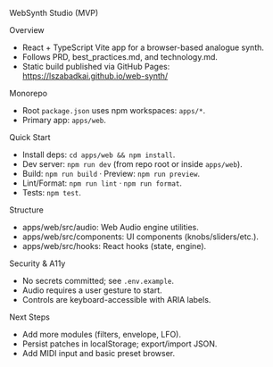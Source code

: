 WebSynth Studio (MVP)

Overview
- React + TypeScript Vite app for a browser-based analogue synth.
- Follows PRD, best_practices.md, and technology.md.
- Static build published via GitHub Pages: https://lszabadkai.github.io/web-synth/

Monorepo
- Root `package.json` uses npm workspaces: `apps/*`.
- Primary app: `apps/web`.

Quick Start
- Install deps: `cd apps/web && npm install`.
- Dev server: `npm run dev` (from repo root or inside `apps/web`).
- Build: `npm run build` · Preview: `npm run preview`.
- Lint/Format: `npm run lint` · `npm run format`.
- Tests: `npm test`.

Structure
- apps/web/src/audio: Web Audio engine utilities.
- apps/web/src/components: UI components (knobs/sliders/etc.).
- apps/web/src/hooks: React hooks (state, engine).

Security & A11y
- No secrets committed; see `.env.example`.
- Audio requires a user gesture to start.
- Controls are keyboard-accessible with ARIA labels.

Next Steps
- Add more modules (filters, envelope, LFO).
- Persist patches in localStorage; export/import JSON.
- Add MIDI input and basic preset browser.
